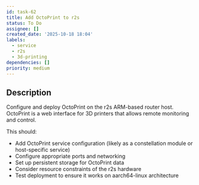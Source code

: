 ```yaml
---
id: task-62
title: Add OctoPrint to r2s
status: To Do
assignee: []
created_date: '2025-10-18 18:04'
labels:
  - service
  - r2s
  - 3d-printing
dependencies: []
priority: medium
---
```


## Description

<!-- SECTION:DESCRIPTION:BEGIN -->
Configure and deploy OctoPrint on the r2s ARM-based router host. OctoPrint is a web interface for 3D printers that allows remote monitoring and control.

This should:
- Add OctoPrint service configuration (likely as a constellation module or host-specific service)
- Configure appropriate ports and networking
- Set up persistent storage for OctoPrint data
- Consider resource constraints of the r2s hardware
- Test deployment to ensure it works on aarch64-linux architecture
<!-- SECTION:DESCRIPTION:END -->
